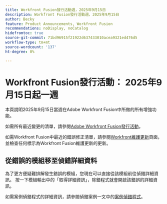 ```yaml
---
title: Workfront Fusion發行活動週，2025年9月15日
description: Workfront Fusion發行活動週，2025年9月15日
author: Becky
feature: Product Announcements, Workfront Fusion
recommendations: noDisplay, noCatalog
hidefromtoc: true
source-git-commit: 71bd96915f21922d637433010acea9321ed476d5
workflow-type: tm+mt
source-wordcount: '137'
ht-degree: 0%

---
```


# Workfront Fusion發行活動： 2025年9月15日起一週

本頁說明2025年9月15日當週在Adobe Workfront Fusion中所做的所有增強功能。

如需所有最近變更的清單，請參閱[Adobe Workfront Fusion發行活動](/help/workfront-fusion/fusion-product-releases/fusion-release-activity.md)。

如需Workfront Fusion中最近的錯誤修正清單，請參閱[Workfront維護更新](https://experienceleague.adobe.com/zh-hant/docs/workfront-known-issues/releases/current-updates)頁面，並檢查任何標示為Workfront Fusion維護更新的更新。

## 從錯誤的模組移至偵錯詳細資料

為了更方便疑難排解發生錯誤的模組，您現在可以直接從該模組前往偵錯詳細資訊。 按一下模組輸出中的「取得詳細資訊」，除錯程式就會開啟該錯誤的詳細資訊。

如需案例偵錯程式的詳細資訊，請參閱偵錯案例一文中的[案例偵錯程式](/help/workfront-fusion/manage-scenarios/debug-a-scenario.md#scenario-debugger)。

